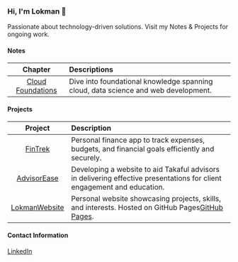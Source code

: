 ### Hi, I'm Lokman 👋
Passionate about technology-driven solutions. Visit my Notes & Projects for ongoing work.
 
#### Notes
| **Chapter** | **Descriptions** |
|:-----------:|:-----------------|
|[Cloud Foundations](https://github.com/lokmanTech/cloud_foundations)|Dive into foundational knowledge spanning cloud, data science and web development.|

#### Projects
| **Project** | **Description** |
|:-----------:|:----------------|
|[FinTrek](https://github.com/lokmanTech/FinTrek)| Personal finance app to track expenses, budgets, and financial goals efficiently and securely.|
|[AdvisorEase](https://github.com/lokmanTech/AdvisorEase)| Developing a website to aid Takaful advisors in delivering effective presentations for client engagement and education.|
|[LokmanWebsite](https://lokmantech.github.io/)| Personal website showcasing projects, skills, and interests. Hosted on GitHub Pages[GitHub Pages](https://github.com/lokmanTech/lokmanTech). |

#### Contact Information
[LinkedIn](https://www.linkedin.com/in/lhakimnazri)
